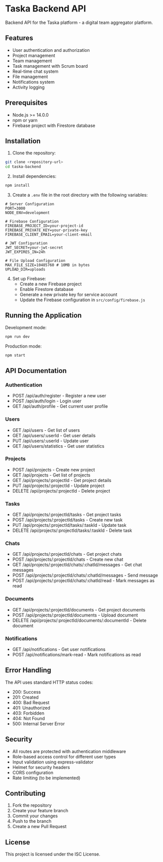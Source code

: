 # Taska Backend API

Backend API for the Taska platform - a digital team aggregator platform.

## Features

- User authentication and authorization
- Project management
- Team management
- Task management with Scrum board
- Real-time chat system
- File management
- Notifications system
- Activity logging

## Prerequisites

- Node.js >= 14.0.0
- npm or yarn
- Firebase project with Firestore database

## Installation

1. Clone the repository:
```bash
git clone <repository-url>
cd taska-backend
```

2. Install dependencies:
```bash
npm install
```

3. Create a `.env` file in the root directory with the following variables:
```env
# Server Configuration
PORT=3000
NODE_ENV=development

# Firebase Configuration
FIREBASE_PROJECT_ID=your-project-id
FIREBASE_PRIVATE_KEY=your-private-key
FIREBASE_CLIENT_EMAIL=your-client-email

# JWT Configuration
JWT_SECRET=your-jwt-secret
JWT_EXPIRES_IN=24h

# File Upload Configuration
MAX_FILE_SIZE=10485760 # 10MB in bytes
UPLOAD_DIR=uploads
```

4. Set up Firebase:
   - Create a new Firebase project
   - Enable Firestore database
   - Generate a new private key for service account
   - Update the Firebase configuration in `src/config/firebase.js`

## Running the Application

Development mode:
```bash
npm run dev
```

Production mode:
```bash
npm start
```

## API Documentation

### Authentication
- POST /api/auth/register - Register a new user
- POST /api/auth/login - Login user
- GET /api/auth/profile - Get current user profile

### Users
- GET /api/users - Get list of users
- GET /api/users/:userId - Get user details
- PUT /api/users/:userId - Update user
- GET /api/users/statistics - Get user statistics

### Projects
- POST /api/projects - Create new project
- GET /api/projects - Get list of projects
- GET /api/projects/:projectId - Get project details
- PUT /api/projects/:projectId - Update project
- DELETE /api/projects/:projectId - Delete project

### Tasks
- GET /api/projects/:projectId/tasks - Get project tasks
- POST /api/projects/:projectId/tasks - Create new task
- PUT /api/projects/:projectId/tasks/:taskId - Update task
- DELETE /api/projects/:projectId/tasks/:taskId - Delete task

### Chats
- GET /api/projects/:projectId/chats - Get project chats
- POST /api/projects/:projectId/chats - Create new chat
- GET /api/projects/:projectId/chats/:chatId/messages - Get chat messages
- POST /api/projects/:projectId/chats/:chatId/messages - Send message
- POST /api/projects/:projectId/chats/:chatId/read - Mark messages as read

### Documents
- GET /api/projects/:projectId/documents - Get project documents
- POST /api/projects/:projectId/documents - Upload document
- DELETE /api/projects/:projectId/documents/:documentId - Delete document

### Notifications
- GET /api/notifications - Get user notifications
- POST /api/notifications/mark-read - Mark notifications as read

## Error Handling

The API uses standard HTTP status codes:
- 200: Success
- 201: Created
- 400: Bad Request
- 401: Unauthorized
- 403: Forbidden
- 404: Not Found
- 500: Internal Server Error

## Security

- All routes are protected with authentication middleware
- Role-based access control for different user types
- Input validation using express-validator
- Helmet for security headers
- CORS configuration
- Rate limiting (to be implemented)

## Contributing

1. Fork the repository
2. Create your feature branch
3. Commit your changes
4. Push to the branch
5. Create a new Pull Request

## License

This project is licensed under the ISC License. 